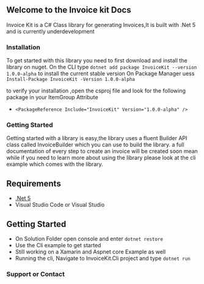 ## Welcome to the Invoice kit Docs

Invoice Kit is a C# Class library for generating Invoices,It is built with .Net 5 and is currently underdevelopment 

### Installation

To get started with this library you need to first download and install the library on nuget.
On the CLI type `dotnet add package InvoiceKit --version 1.0.0-alpha` to install the current stable version
On Package Manager uess `Install-Package InvoiceKit -Version 1.0.0-alpha`

to verify your installation ,open the csproj file and look for the following package in your ItemGroup Attribute 
 * `<PackageReference Include="InvoiceKit" Version="1.0.0-alpha" />`

### Getting Started

 Getting started with a library is easy,the library uses a fluent Builder API class called InvoiceBuilder which you can use to build the library.
 a full documentation of every step to create an invoice will be created soon mean while if you need to learn more about using the library please look at the cli example which comes with the library.
 
## Requirements 
  - [.Net 5](https://dotnet.microsoft.com/download/dotnet/5.0)
  - Visual Studio Code or Visual Studio

## Getting Started 
  - On Solution Folder open console and enter `dotnet restore`
  - Use the Cli example to get started
  - Still working on a Xamarin and Aspnet core Example as well
  - Running the cli, Navigate to InvoiceKit.Cli project and type `dotnet run`  



### Support or Contact
